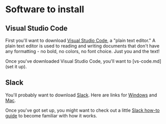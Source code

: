 # Software to install

## Visual Studio Code

First you'll want to download [Visual Studio Code](https://code.visualstudio.com/), a "plain text editor." A plain text editor is used to reading and writing documents that don't have any formatting - no bold, no colors, no font choice. Just you and the text!

Once you've downloaded Visual Studio Code, you'll want to [vs-code.md](set it up).

## Slack

You'll probably want to download [Slack](https://slack.com/). Here are links for [Windows](https://slack.com/downloads/windows) and [Mac](https://slack.com/downloads/mac).

Once you've got set up, you might want to check out a little [Slack how-to guide](https://slack.com/help/articles/360059928654-How-to-use-Slack--your-quick-start-guide) to become familiar with how it works.